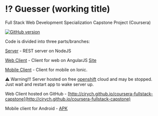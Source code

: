 # :interrobang: Guesser (working title)
Full Stack Web Development Specialization Capstone Project (Coursera)

[![GitHub version](https://badge.fury.io/gh/Cirych%2Fcoursera-fullstack-capstone.svg)](https://badge.fury.io/gh/Cirych%2Fcoursera-fullstack-capstone)

Code is divided into three parts/branches:

[Server](https://github.com/Cirych/coursera-fullstack-capstone/tree/server) - REST server on NodeJS


[Web Client](https://github.com/Cirych/coursera-fullstack-capstone/tree/web) - Client for web on AngularJS [Site](http://cirych.github.io/coursera-fullstack-capstone)


[Mobile Client](https://github.com/Cirych/coursera-fullstack-capstone/tree/ionic) - Client for mobile on Ionic.

:warning: Warning!!! Server hosted on free [openshift](https://www.openshift.com/) cloud and may be stopped. Just wait and restart app to wake server up.


Web Client hosted on GitHub - [http://cirych.github.io/coursera-fullstack-capstone](http://cirych.github.io/coursera-fullstack-capstone)


Mobile client for Android - [APK](https://github.com/Cirych/coursera-fullstack-capstone/blob/ionic/android-debug.apk?raw=true)
